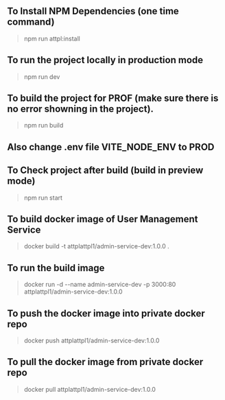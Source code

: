 ## To Install NPM Dependencies (one time command)
> npm run attpl:install

## To run the project locally in production mode
> npm run dev

## To build the project for PROF (make sure there is no error showning in the project).
> npm run build

## Also change .env file VITE_NODE_ENV to PROD

## To Check project after build (build in preview mode)
> npm run start

## To build docker image of User Management Service
> docker build -t attplattpl1/admin-service-dev:1.0.0 .

## To run the build image
> docker run -d --name admin-service-dev -p 3000:80 attplattpl1/admin-service-dev:1.0.0

## To push the docker image into private docker repo
> docker push attplattpl1/admin-service-dev:1.0.0

## To pull the docker image from private docker repo
> docker pull attplattpl1/admin-service-dev:1.0.0
